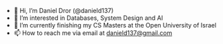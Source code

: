 - 👋 Hi, I’m Daniel Dror (@danield137)
- 👀 I’m interested in Databases, System Design and AI
- 🌱 I’m currently finishing my CS Masters at the Open University of Israel
- 📫 How to reach me via email at danield137@gmail.com

<!---
danield137/danield137 is a ✨ special ✨ repository because its `README.md` (this file) appears on your GitHub profile.
You can click the Preview link to take a look at your changes.
--->
